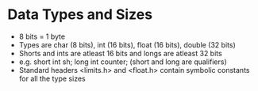# Data Types and Sizes

* 8 bits = 1 byte
* Types are char (8 bits), int (16 bits), float (16 bits), double (32 bits)
* Shorts and ints are atleast 16 bits and longs are atleast 32 bits
* e.g. short int sh; long int counter; (short and long are qualifiers)
* Standard headers <limits.h> and <float.h> contain symbolic constants for all the type sizes
